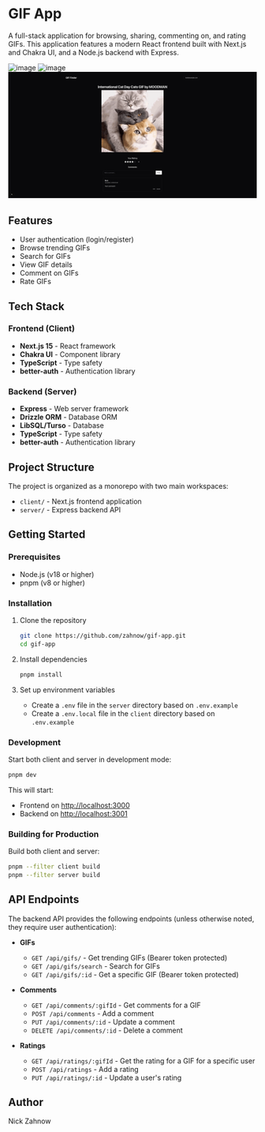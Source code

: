 # GIF App

A full-stack application for browsing, sharing, commenting on, and rating GIFs. This application features a modern React frontend built with Next.js and Chakra UI, and a Node.js backend with Express.

![image](./docs/screenshots/Screenshot%202025-07-20%20at%2019-59-03%20Gif%20Finder.png)
![image](./docs/screenshots/Screenshot%202025-07-20%20at%2019-59-25%20Gif%20Finder.png)
![image](./docs/screenshots/Screenshot%202025-07-20%20at%2019-59-49%20Gif%20Finder.png)

## Features

- User authentication (login/register)
- Browse trending GIFs
- Search for GIFs
- View GIF details
- Comment on GIFs
- Rate GIFs

## Tech Stack

### Frontend (Client)

- **Next.js 15** - React framework
- **Chakra UI** - Component library
- **TypeScript** - Type safety
- **better-auth** - Authentication library

### Backend (Server)

- **Express** - Web server framework
- **Drizzle ORM** - Database ORM
- **LibSQL/Turso** - Database
- **TypeScript** - Type safety
- **better-auth** - Authentication library

## Project Structure

The project is organized as a monorepo with two main workspaces:

- `client/` - Next.js frontend application
- `server/` - Express backend API

## Getting Started

### Prerequisites

- Node.js (v18 or higher)
- pnpm (v8 or higher)

### Installation

1. Clone the repository

   ```bash
   git clone https://github.com/zahnow/gif-app.git
   cd gif-app
   ```

2. Install dependencies

   ```bash
   pnpm install
   ```

3. Set up environment variables
   - Create a `.env` file in the `server` directory based on `.env.example`
   - Create a `.env.local` file in the `client` directory based on `.env.example`

### Development

Start both client and server in development mode:

```bash
pnpm dev
```

This will start:

- Frontend on [http://localhost:3000](http://localhost:3000)
- Backend on [http://localhost:3001](http://localhost:3001)

### Building for Production

Build both client and server:

```bash
pnpm --filter client build
pnpm --filter server build
```

## API Endpoints

The backend API provides the following endpoints (unless otherwise noted, they require user authentication):

- **GIFs**
  - `GET /api/gifs/` - Get trending GIFs (Bearer token protected)
  - `GET /api/gifs/search` - Search for GIFs
  - `GET /api/gifs/:id` - Get a specific GIF (Bearer token protected)

- **Comments**
  - `GET /api/comments/:gifId` - Get comments for a GIF
  - `POST /api/comments` - Add a comment
  - `PUT /api/comments/:id` - Update a comment
  - `DELETE /api/comments/:id` - Delete a comment

- **Ratings**
  - `GET /api/ratings/:gifId` - Get the rating for a GIF for a specific user
  - `POST /api/ratings` - Add a rating
  - `PUT /api/ratings/:id` - Update a user's rating

## Author

Nick Zahnow
